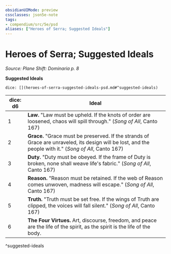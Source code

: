 ```yaml
---
obsidianUIMode: preview
cssclasses: json5e-note
tags:
- compendium/src/5e/psd
aliases: ["Heroes of Serra; Suggested Ideals"]
---
```

# Heroes of Serra; Suggested Ideals
*Source: Plane Shift: Dominaria p. 8* 

**Suggested Ideals**

`dice: [](heroes-of-serra-suggested-ideals-psd.md#^suggested-ideals)`

| dice: d6 | Ideal |
|----------|-------|
| 1 | **Law.** "Law must be upheld. If the knots of order are loosened, chaos will spill through." (*Song of All*, Canto 167) |
| 2 | **Grace.** "Grace must be preserved. If the strands of Grace are unraveled, its design will be lost, and the people with it." (*Song of All*, Canto 167) |
| 3 | **Duty.** "Duty must be obeyed. If the frame of Duty is broken, none shall weave life's fabric." (*Song of All*, Canto 167) |
| 4 | **Reason.** "Reason must be retained. If the web of Reason comes unwoven, madness will escape." (*Song of All*, Canto 167) |
| 5 | **Truth.** "Truth must be set free. If the wings of Truth are clipped, the voices will fall silent." (*Song of All*, Canto 167) |
| 6 | **The Four Virtues.** Art, discourse, freedom, and peace are the life of the spirit, as the spirit is the life of the body. |
^suggested-ideals